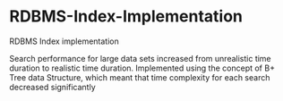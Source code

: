 # RDBMS-Index-Implementation

RDBMS Index implementation

Search performance for large data sets increased from unrealistic time duration to realistic time duration.
Implemented using the concept of B+ Tree data Structure, which meant that time complexity for each search decreased significantly
